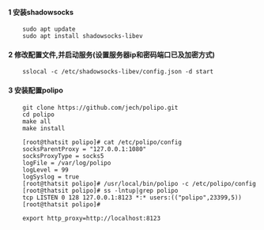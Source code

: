 ####  1  安装shadowsocks
        sudo apt update
        sudo apt install shadowsocks-libev
####  2 修改配置文件,并启动服务(设置服务器ip和密码端口已及加密方式)
        sslocal -c /etc/shadowsocks-libev/config.json -d start
####  3 安装配置polipo
        git clone https://github.com/jech/polipo.git
        cd polipo
        make all
        make install

        [root@thatsit polipo]# cat /etc/polipo/config
        socksParentProxy = "127.0.0.1:1080"
        socksProxyType = socks5
        logFile = /var/log/polipo
        logLevel = 99
        logSyslog = true
        [root@thatsit polipo]# /usr/local/bin/polipo -c /etc/polipo/config
        [root@thatsit polipo]# ss -lntup|grep polipo
        tcp LISTEN 0 128 127.0.0.1:8123 *:* users:(("polipo",23399,5))
        [root@thatsit polipo]#

        export http_proxy=http://localhost:8123
